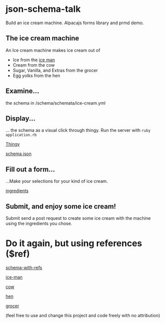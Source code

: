# json-schema-talk
Build an ice cream machine. Alpacajs forms library and prmd demo.

## The ice cream machine

An Ice cream machine makes ice cream out of
- Ice from the [ice man](http://mentalfloss.com/article/22407/surprisingly-cool-history-ice)
- Cream from the cow
- Sugar, Vanilla, and Extras from the grocer
- Egg yolks from the hen

## Examine...
the schema in /schema/schemata/ice-cream.yml

## Display...
... the schema as a visual click through thingy. 
Run the server with 
`ruby application.rb`

[Thingy](http://localhost:4567/docson)

[schema.json](http://localhost:4567/schema.json)

## Fill out a form...
...Make your selections for your kind of ice cream.

[ingredients](http://localhost:4567/ingredients-from.html)

## Submit, and enjoy some ice cream!
Submit send a post request to create some ice cream with the machine using the ingredients you chose.

# Do it again, but using references ($ref)
[schema-with-refs](http://localhost:4567/schema-with-refs.json)

[ice-man](http:localhost:4567/schema/ice-man.json)

[cow](http://localhost:4567/schema/cow.json)

[hen](http://localhost:4567/schema/hen.json)

[grocer](http://localhost:4567/schema/grocer.json)



(feel free to use and change this project and code freely with no attribution)
